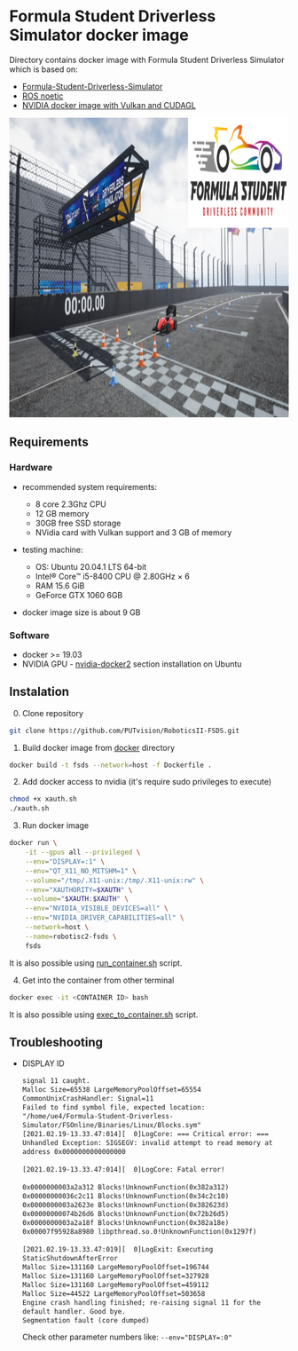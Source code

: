 # Formula Student Driverless Simulator docker image

Directory contains docker image with Formula Student Driverless Simulator which is based on:
- [Formula-Student-Driverless-Simulator](https://fs-driverless.github.io/Formula-Student-Driverless-Simulator/latest/getting-started/)
- [ROS noetic](http://wiki.ros.org/noetic/Installation/Ubuntu)
- [NVIDIA docker image with Vulkan and CUDAGL](https://hub.docker.com/r/nvidia/vulkan/tags)

<p align="center">
  <img width="960" height="540" src="https://github.com/FS-Driverless/Formula-Student-Driverless-Simulator/blob/master/docs/images/banner.png?raw=true">
</p>

## Requirements

### Hardware

*  recommended system requirements:
    - 8 core 2.3Ghz CPU
    - 12 GB memory
    - 30GB free SSD storage
    - NVidia card with Vulkan support and 3 GB of memory

* testing machine:
    - OS: Ubuntu 20.04.1 LTS 64-bit
    - Intel® Core™ i5-8400 CPU @ 2.80GHz × 6
    - RAM 15.6 GiB
    - GeForce GTX 1060 6GB

* docker image size is about 9 GB


### Software

- docker >= 19.03
- NVIDIA GPU - [nvidia-docker2](https://docs.nvidia.com/datacenter/cloud-native/container-toolkit/install-guide.html#docker) section installation on Ubuntu


## Instalation

0. Clone repository

```bash
git clone https://github.com/PUTvision/RoboticsII-FSDS.git
```

1. Build docker image from [docker](../../docker) directory

```bash
docker build -t fsds --network=host -f Dockerfile .
```

2. Add docker access to nvidia (it's require sudo privileges to execute)

```bash
chmod +x xauth.sh
./xauth.sh
```

3. Run docker image

```bash
docker run \
    -it --gpus all --privileged \
    --env="DISPLAY=:1" \
    --env="QT_X11_NO_MITSHM=1" \
    --volume="/tmp/.X11-unix:/tmp/.X11-unix:rw" \
    --env="XAUTHORITY=$XAUTH" \
    --volume="$XAUTH:$XAUTH" \
    --env="NVIDIA_VISIBLE_DEVICES=all" \
    --env="NVIDIA_DRIVER_CAPABILITIES=all" \
    --network=host \
    --name=robotisc2-fsds \
    fsds
```

It is also possible using [run_container.sh](../..//docker/run_container.sh) script.

4. Get into the container from other terminal

```bash
docker exec -it <CONTAINER ID> bash
```

It is also possible using [exec_to_container.sh](../..//docker/exec_to_container.sh) script.


## Troubleshooting

* DISPLAY ID
    ```
    signal 11 caught.
    Malloc Size=65538 LargeMemoryPoolOffset=65554 
    CommonUnixCrashHandler: Signal=11
    Failed to find symbol file, expected location:
    "/home/ue4/Formula-Student-Driverless-Simulator/FSOnline/Binaries/Linux/Blocks.sym"
    [2021.02.19-13.33.47:014][  0]LogCore: === Critical error: ===
    Unhandled Exception: SIGSEGV: invalid attempt to read memory at address 0x0000000000000000

    [2021.02.19-13.33.47:014][  0]LogCore: Fatal error!

    0x0000000003a2a312 Blocks!UnknownFunction(0x382a312)
    0x00000000036c2c11 Blocks!UnknownFunction(0x34c2c10)
    0x0000000003a2623e Blocks!UnknownFunction(0x382623d)
    0x00000000074b26d6 Blocks!UnknownFunction(0x72b26d5)
    0x0000000003a2a18f Blocks!UnknownFunction(0x382a18e)
    0x00007f95928a8980 libpthread.so.0!UnknownFunction(0x1297f)

    [2021.02.19-13.33.47:019][  0]LogExit: Executing StaticShutdownAfterError
    Malloc Size=131160 LargeMemoryPoolOffset=196744 
    Malloc Size=131160 LargeMemoryPoolOffset=327928 
    Malloc Size=131160 LargeMemoryPoolOffset=459112 
    Malloc Size=44522 LargeMemoryPoolOffset=503658 
    Engine crash handling finished; re-raising signal 11 for the default handler. Good bye.
    Segmentation fault (core dumped)
    ```
    Check other parameter numbers like: `--env="DISPLAY=:0"`
